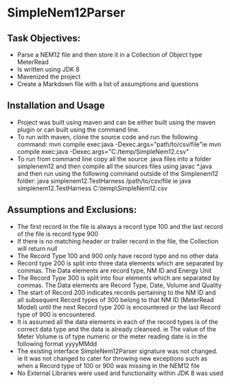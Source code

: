 # SimpleNem12Parser

## Task Objectives:

- Parse a NEM12 file and then store it in a Collection of Object type MeterRead
- Is written using JDK 8
- Mavenized the project
- Create a Markdown file with a list of assumptions and questions

## Installation and Usage

- Project was built using maven and can be either built using the maven plugin or can built using the command line.
- To run with maven, clone the source code and run the following command: mvn compile exec:java -Dexec.args="path/to/csv/file"ie mvn compile exec:java -Dexec.args="C:/temp/SimpleNem12.csv"
- To run from command line copy all the source .java files into a folder simplenem12 and then compile all the sources files using javac \*.java and then run using the following command outside of the Simplenem12 folder: java simplenem12.TestHarness /path/to/csv/file ie java simplenem12.TestHarness C:\temp\SimpleNem12.csv

## Assumptions and Exclusions:

- The first record in the file is always a record type 100 and the last record of the file is record type 900
- If there is no matching header or trailer record in the file, the Collection will return null
- The Record Type 100 and 900 only have record type and no other data
- Record type 200 is split into three data elements which are separated by commas. The Data elements are record type, NM ID and Energy Unit
- The Record Type 300 is split into four elements which are separated by commas. The Data elements are Record Type, Date, Volume and Quality
- The start of Record 200 indicates records pertaining to the NM ID and all subsequent Record types of 300 belong to that NM ID (MeterRead Model) until the next Record type 200 is encountered or the last Record type of 900 is encountered.
- It is assumed all the data elements in each of the record types is of the correct data type and the data is already cleansed. ie The value of the Meter Volume is of type numeric or the meter reading date is in the following format yyyyMMdd
- The existing interface SimpleNem12Parser signature was not changed. ie It was not changed to cater for throwing new exceptions such as when a Record type of 100 or 900 was missing in the NEM12 file
- No External Libraries were used and functionality within JDK 8 was used
